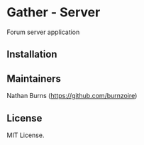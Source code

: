 # Gather - Server

Forum server application

## Installation



## Maintainers

Nathan Burns (https://github.com/burnzoire)

## License

MIT License.
